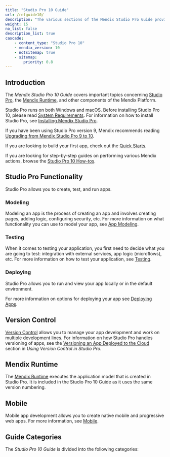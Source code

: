 ```yaml
---
title: "Studio Pro 10 Guide"
url: /refguide10/
description: "The various sections of the Mendix Studio Pro Guide provide details on the features and functionality of the Mendix Platform."
weight: 15
no_list: false
description_list: true
cascade:
    - content_type: "Studio Pro 10"
    - mendix_version: 10
    - notsitemap: true
    - sitemap:
        priority: 0.8
---
```


## Introduction

The *Mendix Studio Pro 10 Guide* covers important topics concerning [Studio Pro](/refguide10/modeling/), the [Mendix Runtime](/refguide10/runtime/), and other components of the Mendix Platform.

Studio Pro runs on both Windows and macOS. Before installing Studio Pro 10, please read [System Requirements](/refguide10/system-requirements/). For information on how to install Studio Pro, see [Installing Mendix Studio Pro](/refguide10/install/).

If you have been using Studio Pro version 9, Mendix recommends reading [Upgrading from Mendix Studio Pro 9 to 10](/refguide10/upgrading-from-9-to-10/).

If you are looking to build your first app, check out the [Quick Starts](/quickstarts/).

If you are looking for step-by-step guides on performing various Mendix actions, browse the [Studio Pro 10 How-tos](/howto10/).

## Studio Pro Functionality

Studio Pro allows you to create, test, and run apps. 

### Modeling 

Modeling an app is the process of creating an app and involves creating pages, adding logic, configuring security, etc. For more information on what functionality you can use to model your app, see [App Modeling](/refguide10/modeling/).  

### Testing 

When it comes to testing your application, you first need to decide what you are going to test: integration with external services, app logic (microflows), etc. For more information on how to test your application, see [Testing](/howto10/testing/). 

### Deploying 

Studio Pro allows you to run and view your app locally or in the default environment.

For more information on options for deploying your app see [Deploying Apps](/deployment/).

## Version Control

[Version Control](/refguide10/version-control/) allows you to manage your app development and work on multiple development lines. For information on how Studio Pro handles versioning of apps, see the [Versioning an App Deployed to the Cloud](/refguide10/using-version-control-in-studio-pro/#versioning-app) section in *Using Version Control in Studio Pro*. 

## Mendix Runtime

The [Mendix Runtime](/refguide10/runtime/) executes the application model that is created in Studio Pro. It is included in the Studio Pro 10 Guide as it uses the same version numbering. 

## Mobile

Mobile app development allows you to create native mobile and progressive web apps. For more information, see [Mobile](/refguide10/mobile/). 

## Guide Categories

The *Studio Pro 10 Guide* is divided into the following categories:
